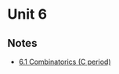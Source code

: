 # Unit 6

## Notes

- <a href="../notes/PCHA_6.1_Combinatorics_C.pdf">6.1 Combinatorics (C period)</a>

